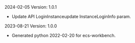 2024-02-05 Version: 1.0.1
- Update API LoginInstanceupdate InstanceLoginInfo param.


2023-08-21 Version: 1.0.0
- Generated python 2022-02-20 for ecs-workbench.

